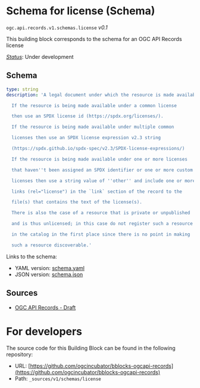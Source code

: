 
# Schema for license (Schema)

`ogc.api.records.v1.schemas.license` *v0.1*

This building block corresponds to the schema for an OGC API Records license

[*Status*](http://www.opengis.net/def/status): Under development

## Schema

```yaml
type: string
description: 'A legal document under which the resource is made available.

  If the resource is being made available under a common license

  then use an SPDX license id (https://spdx.org/licenses/).

  If the resource is being made available under multiple common

  licenses then use an SPDX license expression v2.3 string

  (https://spdx.github.io/spdx-spec/v2.3/SPDX-license-expressions/)

  If the resource is being made available under one or more licenses

  that haven''t been assigned an SPDX identifier or one or more custom

  licenses then use a string value of ''other'' and include one or more

  links (rel="license") in the `link` section of the record to the

  file(s) that contains the text of the license(s).

  There is also the case of a resource that is private or unpublished

  and is thus unlicensed; in this case do not register such a resource

  in the catalog in the first place since there is no point in making

  such a resource discoverable.'

```

Links to the schema:

* YAML version: [schema.yaml](https://ogcincubator.github.io/bblocks-ogcapi-records/build/annotated/api/records/v1/schemas/license/schema.json)
* JSON version: [schema.json](https://ogcincubator.github.io/bblocks-ogcapi-records/build/annotated/api/records/v1/schemas/license/schema.yaml)

## Sources

* [OGC API Records - Draft](https://docs.ogc.org/DRAFTS/20-004.html)

# For developers

The source code for this Building Block can be found in the following repository:

* URL: [https://github.com/ogcincubator/bblocks-ogcapi-records](https://github.com/ogcincubator/bblocks-ogcapi-records)
* Path: `_sources/v1/schemas/license`

